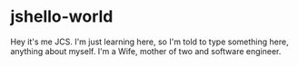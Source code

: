 # jshello-world
Hey it's me JCS. I'm just learning here, so I'm told to type something here, anything about myself. 
I'm a Wife, mother of two and software engineer.
